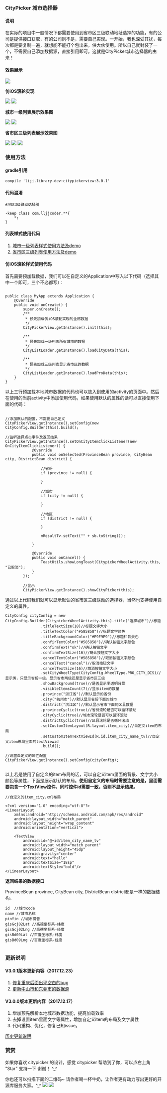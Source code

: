 ### **CityPicker 城市选择器**

#### **说明**

在实际的项目中一般情况下都需要使用到省市区三级联动地址选择的功能，有的公司是提供接口获取，有的公司则不是，需要自己实现。一开始，我也深受其扰，每次都是要复制一遍，就想能不能打个包出来，供大伙使用。所以自己就封装了一个，不需要自己添加数据源，直接引用即可。这就是CityPicker城市选择器的由来！

#### **效果展示**


![](http://img.blog.csdn.net/20171217104511214?watermark/2/text/aHR0cDovL2Jsb2cuY3Nkbi5uZXQvbGlqaV94Yw==/font/5a6L5L2T/fontsize/400/fill/I0JBQkFCMA==/dissolve/70/gravity/SouthEast)  

**仿iOS滚轮实现**

![](http://img.blog.csdn.net/20171217113122669?watermark/2/text/aHR0cDovL2Jsb2cuY3Nkbi5uZXQvbGlqaV94Yw==/font/5a6L5L2T/fontsize/400/fill/I0JBQkFCMA==/dissolve/70/gravity/SouthEast) ![](http://img.blog.csdn.net/20171217113133546?watermark/2/text/aHR0cDovL2Jsb2cuY3Nkbi5uZXQvbGlqaV94Yw==/font/5a6L5L2T/fontsize/400/fill/I0JBQkFCMA==/dissolve/70/gravity/SouthEast)

**城市一级列表展示效果图**

 ![](http://img.blog.csdn.net/20171217110803599?watermark/2/text/aHR0cDovL2Jsb2cuY3Nkbi5uZXQvbGlqaV94Yw==/font/5a6L5L2T/fontsize/400/fill/I0JBQkFCMA==/dissolve/70/gravity/SouthEast)     ![](http://img.blog.csdn.net/20171217112213023?watermark/2/text/aHR0cDovL2Jsb2cuY3Nkbi5uZXQvbGlqaV94Yw==/font/5a6L5L2T/fontsize/400/fill/I0JBQkFCMA==/dissolve/70/gravity/SouthEast)

**省市区三级列表展示效果图**

![](http://img.blog.csdn.net/20171217112838613?watermark/2/text/aHR0cDovL2Jsb2cuY3Nkbi5uZXQvbGlqaV94Yw==/font/5a6L5L2T/fontsize/400/fill/I0JBQkFCMA==/dissolve/70/gravity/SouthEast) ![](http://img.blog.csdn.net/20171217112850749?watermark/2/text/aHR0cDovL2Jsb2cuY3Nkbi5uZXQvbGlqaV94Yw==/font/5a6L5L2T/fontsize/400/fill/I0JBQkFCMA==/dissolve/70/gravity/SouthEast) ![](http://img.blog.csdn.net/20171217112902207?watermark/2/text/aHR0cDovL2Jsb2cuY3Nkbi5uZXQvbGlqaV94Yw==/font/5a6L5L2T/fontsize/400/fill/I0JBQkFCMA==/dissolve/70/gravity/SouthEast)


### **使用方法**

#### **gradle引用**

```
compile 'liji.library.dev:citypickerview:3.0.1'
```

#### **代码混淆**

```
#地区3级联动选择器

-keep class com.lljjcoder.**{
	*;
}
```
#### **列表样式使用代码**

 1. [城市一级列表样式使用方法及demo](https://github.com/crazyandcoder/citypicker/wiki/%E6%A0%B7%E5%BC%8F%E4%BA%8C%EF%BC%88%E5%9F%8E%E5%B8%82%E4%B8%80%E7%BA%A7%E5%88%97%E8%A1%A8%E5%B1%95%E7%A4%BA%EF%BC%89)
 2. [省市区三级列表使用方法及demo](https://github.com/crazyandcoder/citypicker/wiki/%E6%A0%B7%E5%BC%8F%E4%B8%89%EF%BC%88%E7%9C%81%E5%B8%82%E5%8C%BA%E4%B8%89%E7%BA%A7%E5%88%97%E8%A1%A8%EF%BC%89)

#### **仿iOS滚轮样式使用代码**

首先需要预加载数据，我们可以在自定义的Application中写入以下代码（选择其中一个即可，三个不必都写）：

```

public class MyApp extends Application {
    @Override
    public void onCreate() {
        super.onCreate();
        /**
         * 预先加载仿iOS滚轮实现的全部数据
         */
        CityPickerView.getInstance().init(this);
        
        /**
         * 预先加载一级列表所有城市的数据
         */
        CityListLoader.getInstance().loadCityData(this);
        
        /**
         * 预先加载三级列表显示省市区的数据
         */
        CityListLoader.getInstance().loadProData(this);
    }
}

```

以上三行预加载本地城市数据的代码也可以放入到使用的activity的页面中。然后在使用的当前activity中添加使用代码，如果使用默认的属性的话可以直接使用下面的代码：

```

//添加默认的配置，不需要自己定义
CityPickerView.getInstance().setConfig(new CityConfig.Builder(this).build();

//监听选择点击事件及返回结果
CityPickerView.getInstance().setOnCityItemClickListener(new OnCityItemClickListener() {
            @Override
            public void onSelected(ProvinceBean province, CityBean city, DistrictBean district) {
                 
                //省份
                if (province != null) {
                    
                }
                
                //城市
                if (city != null) {
                    
                }
                
                //地区
                if (district != null) {
                    
                }
                
                mResultTv.setText("" + sb.toString());
                
            }
            
            @Override
            public void onCancel() {
                ToastUtils.showLongToast(CitypickerWheelActivity.this, "已取消");
            }
        });

		//显示
        CityPickerView.getInstance().showCityPicker(this);
```

通过以上代码我们就可以显示默认的省市区三级联动的选择器，当然也支持使用自定义的属性。

```
CityConfig cityConfig = new CityConfig.Builder(CitypickerWheelActivity.this).title("选择城市")//标题
                .titleTextSize(18)//标题文字大小
                .titleTextColor("#585858")//标题文字颜色
                .titleBackgroundColor("#E9E9E9")//标题栏背景色
                .confirTextColor("#585858")//确认按钮文字颜色
                .confirmText("ok")//确认按钮文字
                .confirmTextSize(16)//确认按钮文字大小
                .cancelTextColor("#585858")//取消按钮文字颜色
                .cancelText("cancel")//取消按钮文字
                .cancelTextSize(16)//取消按钮文字大小
                .setCityWheelType(CityConfig.WheelType.PRO_CITY_DIS)//显示类，只显示省份一级，显示省市两级还是显示省市区三级
                .showBackground(true)//是否显示半透明背景
                .visibleItemsCount(7)//显示item的数量
                .province("浙江省")//默认显示的省份
                .city("杭州市")//默认显示省份下面的城市
                .district("滨江区")//默认显示省市下面的区县数据
                .provinceCyclic(true)//省份滚轮是否可以循环滚动
                .cityCyclic(true)//城市滚轮是否可以循环滚动
                .districtCyclic(true)//区县滚轮是否循环滚动
                .setCustomItemLayout(R.layout.item_city)//自定义item的布局
                .setCustomItemTextViewId(R.id.item_city_name_tv)//自定义item布局里面的textViewid
                .build();

//设置自定义的属性配置
CityPickerView.getInstance().setConfig(cityConfig);
                
```

以上若是使用了自定义的item布局的话，可以自定义item里面的背景、文字大小颜色等属性，下面是展示默认的布局。**使用自定义的布局时需要注意的是，里面需要包含一个TextView控件，同时控件id需要一致，否则不显示结果。**

```
//自定义的item_city.xml布局

<?xml version="1.0" encoding="utf-8"?>
<LinearLayout
    xmlns:android="http://schemas.android.com/apk/res/android"
    android:layout_width="match_parent"
    android:layout_height="wrap_content"
    android:orientation="vertical">

    <TextView
        android:id="@+id/item_city_name_tv"
        android:layout_width="match_parent"
        android:layout_height="45dp"
        android:gravity="center"
        android:text="hello"
        android:textSize="18sp"
        android:textStyle="bold"/>
</LinearLayout>
```

**返回结果的数据接口**

ProvinceBean province, CityBean city, DistrictBean district都是一样的数据结构。
```
id  //城市code
name //城市名称
pinYin //城市拼音
gisGcj02Lat //高德坐标系-纬度
gisGcj02Lng //高德坐标系-经度
gisBd09Lat //百度坐标系-纬度
gisBd09Lng //百度坐标系-经度


```

### **更新说明**

#### **V3.0.1版本更新内容（2017.12.23）**

 1. [修复重庆后面出现空白的bug](https://github.com/crazyandcoder/citypicker/issues/53)
 2. [更新中山市和东莞市的数据源](https://github.com/crazyandcoder/citypicker/issues/82)

 
 
#### **V3.0.0版本更新内容（2017.12.17）**

 1. 增加预先解析本地城市数据功能，提高加载效率
 2. 去掉设置item里面文字等属性，增加自定义item的布局及文字属性
 3. 代码重构、优化，修复已知issue。


[历史更新说明](https://github.com/crazyandcoder/citypicker/wiki/%E5%8E%86%E5%8F%B2%E6%9B%B4%E6%96%B0%E8%AE%B0%E5%BD%95)

### **赞赏**

如果你喜欢 citypicker 的设计，感觉 citypicker 帮助到了你，可以点右上角 "Star" 支持一下 谢谢！ ^_^

你也还可以扫描下面的二维码~ 请作者喝一杯牛奶，让作者更有动力写出更好的开源库服务大家。^_^
 ![](http://img.blog.csdn.net/20180102115608665?watermark/2/text/aHR0cDovL2Jsb2cuY3Nkbi5uZXQvbGlqaV94Yw==/font/5a6L5L2T/fontsize/400/fill/I0JBQkFCMA==/dissolve/70/gravity/SouthEast) ![](http://img.blog.csdn.net/20180102115620889?watermark/2/text/aHR0cDovL2Jsb2cuY3Nkbi5uZXQvbGlqaV94Yw==/font/5a6L5L2T/fontsize/400/fill/I0JBQkFCMA==/dissolve/70/gravity/SouthEast)
